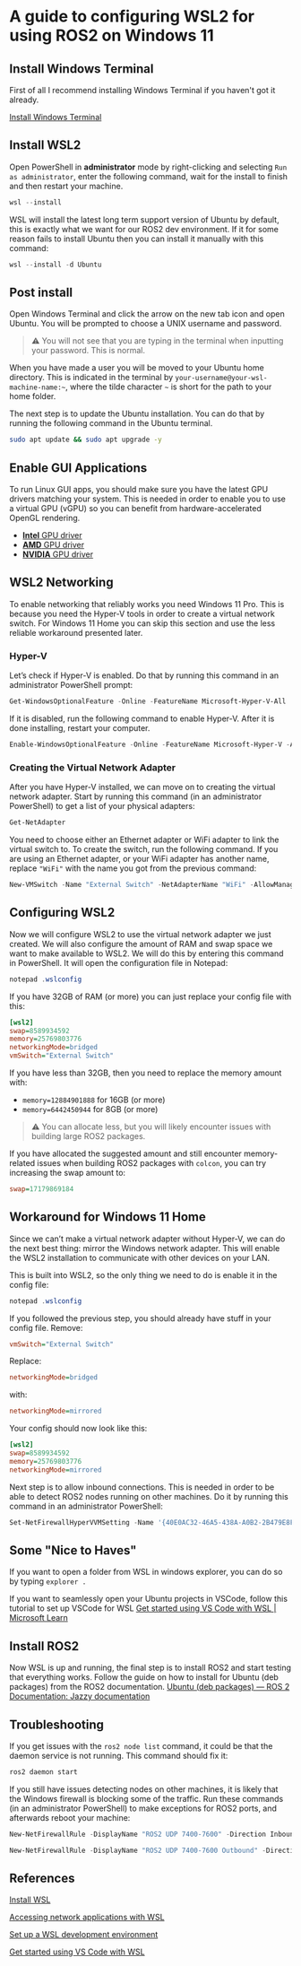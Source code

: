# A guide to configuring WSL2 for using ROS2 on Windows 11

## Install Windows Terminal

First of all I recommend installing Windows Terminal if you haven't got it already.

[Install Windows Terminal](https://aka.ms/terminal)

## Install WSL2

Open PowerShell in **administrator** mode by right-clicking and selecting `Run as administrator`, enter the following command, wait for the install to finish and then restart your machine.

```powershell
wsl --install
```

WSL will install the latest long term support version of Ubuntu by default, this is exactly what we want for our ROS2 dev environment. If it for some reason fails to install Ubuntu then you can install it manually with this command:

```powershell
wsl --install -d Ubuntu
```

## Post install

Open Windows Terminal and click the arrow on the new tab icon and open Ubuntu. You will be prompted to choose a UNIX username and password.

> ⚠️ You will not see that you are typing in the terminal when inputting your password. This is normal.

When you have made a user you will be moved to your Ubuntu home directory. This is indicated in the terminal by `your-username@your-wsl-machine-name:~`, where the tilde character `~` is short for the path to your home folder.

The next step is to update the Ubuntu installation. You can do that by running the following command in the Ubuntu terminal.

```bash
sudo apt update && sudo apt upgrade -y
```

## Enable GUI Applications

To run Linux GUI apps, you should make sure you have the latest GPU drivers matching your system. This is needed in order to enable you to use a virtual GPU (vGPU) so you can benefit from hardware-accelerated OpenGL rendering.

- [**Intel** GPU driver](https://www.intel.com/content/www/us/en/download/19344/intel-graphics-windows-dch-drivers.html)
- [**AMD** GPU driver](https://www.amd.com/en/support)
- [**NVIDIA** GPU driver](https://www.nvidia.com/Download/index.aspx?lang=en-us)

## WSL2 Networking

To enable networking that reliably works you need Windows 11 Pro. This is because you need the Hyper-V tools in order to create a virtual network switch. For Windows 11 Home you can skip this section and use the less reliable workaround presented later.

### Hyper-V

Let’s check if Hyper-V is enabled. Do that by running this command in an administrator PowerShell prompt:

```powershell
Get-WindowsOptionalFeature -Online -FeatureName Microsoft-Hyper-V-All
```

If it is disabled, run the following command to enable Hyper-V. After it is done installing, restart your computer.

```powershell
Enable-WindowsOptionalFeature -Online -FeatureName Microsoft-Hyper-V -All
```

### Creating the Virtual Network Adapter

After you have Hyper-V installed, we can move on to creating the virtual network adapter. Start by running this command (in an administrator PowerShell) to get a list of your physical adapters:

```powershell
Get-NetAdapter
```

You need to choose either an Ethernet adapter or WiFi adapter to link the virtual switch to. To create the switch, run the following command. If you are using an Ethernet adapter, or your WiFi adapter has another name, replace `"WiFi"` with the name you got from the previous command:

```powershell
New-VMSwitch -Name "External Switch" -NetAdapterName "WiFi" -AllowManagementOS $true
```

## Configuring WSL2

Now we will configure WSL2 to use the virtual network adapter we just created. We will also configure the amount of RAM and swap space we want to make available to WSL2. We will do this by entering this command in PowerShell. It will open the configuration file in Notepad:

```powershell
notepad .wslconfig
```

If you have 32GB of RAM (or more) you can just replace your config file with this:

```ini
[wsl2]
swap=8589934592
memory=25769803776
networkingMode=bridged
vmSwitch="External Switch"
```

If you have less than 32GB, then you need to replace the memory amount with:

- `memory=12884901888` for 16GB (or more)
- `memory=6442450944` for 8GB (or more)

> ⚠️ You can allocate less, but you will likely encounter issues with building large ROS2 packages.

If you have allocated the suggested amount and still encounter memory-related issues when building ROS2 packages with `colcon`, you can try increasing the swap amount to:

```ini
swap=17179869184
```

## Workaround for Windows 11 Home

Since we can’t make a virtual network adapter without Hyper-V, we can do the next best thing: mirror the Windows network adapter. This will enable the WSL2 installation to communicate with other devices on your LAN.

This is built into WSL2, so the only thing we need to do is enable it in the config file:

```powershell
notepad .wslconfig
```

If you followed the previous step, you should already have stuff in your config file. Remove:

```ini
vmSwitch="External Switch"
```

Replace:

```ini
networkingMode=bridged
```

with:

```ini
networkingMode=mirrored
```

Your config should now look like this:

```ini
[wsl2]
swap=8589934592
memory=25769803776
networkingMode=mirrored
```

Next step is to allow inbound connections. This is needed in order to be able to detect ROS2 nodes running on other machines. Do it by running this command in an administrator PowerShell:

```powershell
Set-NetFirewallHyperVVMSetting -Name '{40E0AC32-46A5-438A-A0B2-2B479E8F2E90}' -DefaultInboundAction Allow
```

## Some "Nice to Haves"

If you want to open a folder from WSL in windows explorer, you can do so by typing `explorer .`

If you want to seamlessly open your Ubuntu projects in VSCode, follow this tutorial to set up VSCode for WSL [Get started using VS Code with WSL | Microsoft Learn](https://learn.microsoft.com/en-us/windows/wsl/tutorials/wsl-vscode)

## Install ROS2

Now WSL is up and running, the final step is to install ROS2 and start testing that everything works. Follow the guide on how to install for Ubuntu (deb packages) from the ROS2 documentation. [Ubuntu (deb packages) — ROS 2 Documentation: Jazzy documentation](https://docs.ros.org/en/jazzy/Installation/Ubuntu-Install-Debs.html)

## Troubleshooting

If you get issues with the `ros2 node list` command, it could be that the daemon service is not running. This command should fix it:

```bash
ros2 daemon start
```

If you still have issues detecting nodes on other machines, it is likely that the Windows firewall is blocking some of the traffic. Run these commands (in an administrator PowerShell) to make exceptions for ROS2 ports, and afterwards reboot your machine:

```powershell
New-NetFirewallRule -DisplayName "ROS2 UDP 7400-7600" -Direction Inbound -Action Allow -Protocol UDP -LocalPort 7400-7600
```

```powershell
New-NetFirewallRule -DisplayName "ROS2 UDP 7400-7600 Outbound" -Direction Outbound -Action Allow -Protocol UDP -LocalPort 7400-7600
```

## References

[Install WSL](https://learn.microsoft.com/en-us/windows/wsl/install)

[Accessing network applications with WSL](https://learn.microsoft.com/en-us/windows/wsl/networking)

[Set up a WSL development environment](https://learn.microsoft.com/en-us/windows/wsl/setup/environment#set-up-your-linux-username-and-password)

[Get started using VS Code with WSL](https://learn.microsoft.com/en-us/windows/wsl/tutorials/wsl-vscode)
